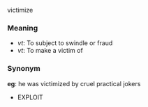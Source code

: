 victimize
### Meaning
+ _vt_: To subject to swindle or fraud
+ _vt_: To make a victim of

### Synonym

__eg__: he was victimized by cruel practical jokers

+ EXPLOIT


